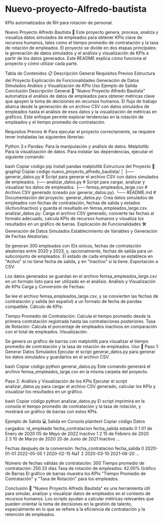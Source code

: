# Nuevo-proyecto-Alfredo-bautista
KPIs automatizados de RH para rotación de personal.

Nuevo Proyecto Alfredo Bautista 🎉
Este proyecto genera, procesa, analiza y visualiza datos simulados de empleados para obtener KPIs clave de recursos humanos, tales como el tiempo promedio de contratación y la tasa de rotación de empleados. El proyecto se divide en dos etapas principales: la generación de datos simulados y el análisis y visualización de KPIs a partir de los datos generados. Este README explica cómo funciona el proyecto y cómo utilizar cada parte.

Tabla de Contenidos 📋
Descripción General
Requisitos Previos
Estructura del Proyecto
Explicación de Funcionalidades
Generación de Datos Simulados
Análisis y Visualización de KPIs
Uso
Ejemplo de Salida
Conclusión
Descripción General 🌟
"Nuevo Proyecto Alfredo Bautista" automatiza el análisis de datos de empleados para obtener métricas clave que apoyen la toma de decisiones en recursos humanos. El flujo de trabajo abarca desde la generación de un archivo CSV con datos simulados de empleados hasta el análisis de esos datos y la visualización de métricas en gráficos. Este enfoque permite explorar tendencias en la rotación de empleados y el tiempo promedio de contratación.

Requisitos Previos ⚙️
Para ejecutar el proyecto correctamente, se requiere tener instaladas las siguientes librerías:

Python 3.x
Pandas: Para la manipulación y análisis de datos.
Matplotlib: Para la visualización de datos.
Para instalar las dependencias, ejecutar el siguiente comando:

bash
Copiar código
pip install pandas matplotlib
Estructura del Proyecto 📁
graphql
Copiar código
nuevo_proyecto_alfredo_bautista/
│
├── generar_datos.py           # Script para generar el archivo CSV con datos simulados de empleados.
├── analizar_datos.py          # Script para cargar, analizar y visualizar los datos de empleados.
├── femsa_empleados_large.csv   # Archivo CSV generado (creado por generar_datos.py).
└── README.md                   # Documentación del proyecto.
generar_datos.py: Crea datos simulados de empleados con fechas de contratación, fechas de salida y estados (Activo/Inactivo) y guarda el resultado en femsa_empleados_large.csv.
analizar_datos.py: Carga el archivo CSV generado, convierte las fechas al formato adecuado, calcula KPIs de recursos humanos y visualiza los resultados en un gráfico de barras.
Explicación de Funcionalidades 🛠️
Generación de Datos Simulados
Establecimiento de Variables y Generación de Fechas Aleatorias:

Se generan 300 empleados con IDs únicos, fechas de contratación aleatorias entre 2020 y 2023, y, opcionalmente, fechas de salida para un subconjunto de empleados.
El estado de cada empleado se establece en "Activo" si no tiene fecha de salida, y en "Inactivo" si la tiene.
Exportación a CSV:

Los datos generados se guardan en el archivo femsa_empleados_large.csv en un formato listo para ser utilizado en el análisis.
Análisis y Visualización de KPIs
Carga y Conversión de Fechas:

Se lee el archivo femsa_empleados_large.csv, y se convierten las fechas de contratación y salida (en español) a un formato de fecha de pandas compatible.
Cálculo de KPIs:

Tiempo Promedio de Contratación: Calcula el tiempo promedio desde la primera contratación registrada hasta las contrataciones posteriores.
Tasa de Rotación: Calcula el porcentaje de empleados inactivos en comparación con el total de empleados.
Visualización:

Se genera un gráfico de barras con matplotlib para visualizar el tiempo promedio de contratación y la tasa de rotación de empleados.
Uso 🚀
Paso 1: Generar Datos Simulados
Ejecutar el script generar_datos.py para generar los datos simulados y guardarlos en el archivo CSV.

bash
Copiar código
python generar_datos.py
Este comando generará el archivo femsa_empleados_large.csv en la misma carpeta del proyecto.

Paso 2: Análisis y Visualización de los KPIs
Ejecutar el script analizar_datos.py para cargar el archivo CSV generado, calcular los KPIs y visualizar los resultados en un gráfico.

bash
Copiar código
python analizar_datos.py
El script imprimirá en la consola el tiempo promedio de contratación y la tasa de rotación, y mostrará un gráfico de barras con estos KPIs.

Ejemplo de Salida 💻
Salida en Consola
plaintext
Copiar código
Datos cargados:
   id_empleado fecha_contratacion fecha_salida     estado
0            1     01 de Enero de 2020  05 de Mayo de 2022  Inactivo
1            2     15 de Febrero de 2020                       
2            3     10 de Marzo de 2020  20 de Junio de 2021 Inactivo
...

Fechas después de la conversión:
   fecha_contratacion fecha_salida
0 2020-01-01 2022-05-05
1 2020-02-15 NaT
2 2020-03-10 2021-06-20
...

Número de fechas válidas de contratación: 300
Tiempo promedio de contratación: 250.33 días
Tasa de rotación de empleados: 42.00%
Gráfico de Barras
El gráfico de barras muestra los KPIs "Tiempo Promedio de Contratación" y "Tasa de Rotación" para los empleados.

Conclusión 📝
"Nuevo Proyecto Alfredo Bautista" es una herramienta útil para simular, analizar y visualizar datos de empleados en el contexto de recursos humanos. Los scripts ayudan a calcular métricas relevantes que pueden orientar la toma de decisiones en la gestión de talento, especialmente en lo que se refiere a la eficiencia de contratación y la retención de empleados.
